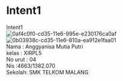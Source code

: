 # Intent1
Intent1 <br>
![0af4c0f0-cd35-11e6-995e-e230176ca0af](https://cloud.githubusercontent.com/assets/22116905/22411735/878a2e26-e6d9-11e6-8acc-0d64e3e350f7.png)
![0b03938c-cd35-11e6-810a-ea912e1faa01](https://cloud.githubusercontent.com/assets/22116905/22411736/878a7598-e6d9-11e6-8a0a-bdaed9b450ab.png) <br>
Nama : Anggyanisa Mutia Putri <br>
kelas : XIRPL5<br>
No urut : 04 <br>
Nis :4663/1382.070 <br>
Sekolah: SMK TELKOM MALANG
